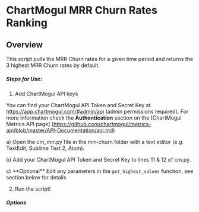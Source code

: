 # ChartMogul MRR Churn Rates Ranking
## Overview
This script pulls the MRR Churn rates for a given time period and returns the 3 highest MRR Churn rates by default.

##### Steps for Use:
  1. Add ChartMogul API keys

  You can find your ChartMogul API Token and Secret Key at https://app.chartmogul.com/#admin/api (admin permissions required). For more information check the **Authentication** section on the [ChartMogul Metrics API page] (https://github.com/chartmogul/metrics-api/blob/master/API-Documentation/api.md)

  a) Open the cm_mrr.py file in the mrr-churn folder with a text editor (e.g. TextEdit, Sublime Text 2, Atom).

  b) Add your ChartMogul API Token and Secret Key to lines 11 & 12 of cm.py.

  c) \*\*Optional\*\* Edit any parameters in the `get_highest_values` function, see section below for details
  
  2. Run the script!

##### Options
